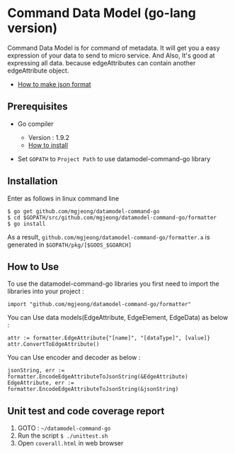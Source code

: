 Command Data Model (go-lang version)
=======================================

Command Data Model is for command of metadata. 
It will get you a easy expression of your data to send to micro service. And Also, It's good at expressing all data. because edgeAttributes can contain another edgeAttribute object.
- [How to make json format](./document/README.md)

## Prerequisites ##
- Go compiler
   - Version : 1.9.2
   - [How to install](https://golang.org/doc/install)
   
- Set `GOPATH` to `Project Path` to use datamodel-command-go library

## Installation ##
Enter as follows in linux command line
```
$ go get github.com/mgjeong/datamodel-command-go
$ cd $GOPATH/src/github.com/mgjeong/datamodel-command-go/formatter
$ go install
```
As a result, `github.com/mgjeong/datamodel-command-go/formatter.a` is generated in `$GOPATH/pkg/[$GOOS_$GOARCH]`

## How to Use ##

To use the datamodel-command-go libraries you first need to import the libraries into your project :
```
import "github.com/mgjeong/datamodel-command-go/formatter"
```
You can Use data models(EdgeAttribute, EdgeElement, EdgeData) as below :
```
attr := formatter.EdgeAttribute{"[name]", "[dataType]", [value]}
attr.ConvertToEdgeAttribute()
```
You can Use encoder and decoder as below :
```
jsonString, err := formatter.EncodeEdgeAttributeToJsonString(&EdgeAttribute)
EdgeAttribute, err := formatter.EncodeEdgeAttributeToJsonString(&jsonString)
```

## Unit test and code coverage report ##
1. GOTO : `~/datamodel-command-go`
2. Run the script `$ ./unittest.sh`
3. Open `coverall.html` in web browser
